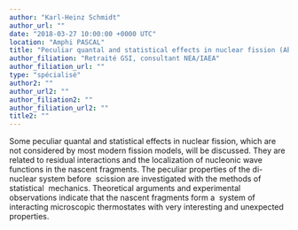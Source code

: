 ```yaml
---
author: "Karl-Heinz Schmidt"
author_url: ""
date: "2018-03-27 10:00:00 +0000 UTC"
location: "Amphi PASCAL"
title: "Peculiar quantal and statistical effects in nuclear fission (About residual interactions, localization of nucleonic wave functions, and microscopic thermostats)"
author_filiation: "Retraité GSI, consultant NEA/IAEA"
author_filiation_url: ""
type: "spécialisé"
author2: ""
author_url2: ""
author_filiation2: ""
author_filiation_url2: ""
title2: ""
---
```

Some peculiar quantal and statistical effects in nuclear fission, which are not considered by most modern fission  models, will be discussed.  They are related to residual interactions and the localization of nucleonic wave functions in the nascent fragments. The peculiar properties of the di-nuclear system before  scission are investigated with the methods of statistical  mechanics. Theoretical arguments and experimental  observations indicate that the nascent fragments form a  system of interacting microscopic thermostates with very interesting and unexpected properties.
